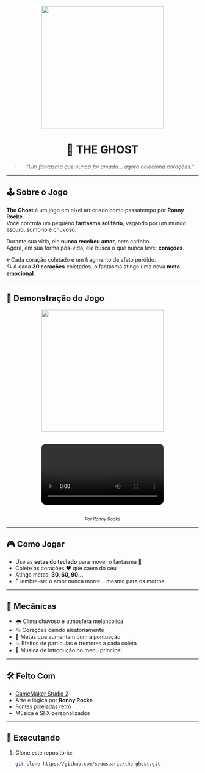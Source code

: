 <div align="center">

<img src="https://github.com/user-attachments/assets/d23c492d-97d2-43ff-8ddb-7216fb9d4b43" width="320px" />

# 👻 THE GHOST
> *“Um fantasma que nunca foi amado… agora coleciona corações.”*

</div>

---

## 🕹️ Sobre o Jogo

**The Ghost** é um jogo em pixel art criado como passatempo por **Ronny Rocke**.  
Você controla um pequeno **fantasma solitário**, vagando por um mundo escuro, sombrio e chuvoso.

Durante sua vida, ele **nunca recebeu amor**, nem carinho.  
Agora, em sua forma pós-vida, ele busca o que nunca teve: **corações**.

💔 Cada coração coletado é um fragmento de afeto perdido.  
💘 A cada **30 corações** coletados, o fantasma atinge uma nova **meta emocional**.

---

## 📸 Demonstração do Jogo

<div align="center">
  <img src="https://github.com/user-attachments/assets/2754ec97-11cd-471d-9b15-13b5123656ff" width="320px" />
  <br><br>

  <video src="https://github.com/user-attachments/assets/6bd9fcca-6dc9-4304-8ba6-a3a132fca0ed" controls width="320px" style="border-radius: 12px;"></video>

  <br>
  <sub><i>Por Ronny Rocke</i></sub>
</div>

---

## 🎮 Como Jogar

- Use as **setas do teclado** para mover o fantasma 🧭  
- Colete os corações ❤️ que caem do céu  
- Atinga metas: **30, 60, 90...**  
- E lembre-se: o amor nunca morre… mesmo para os mortos

---

## 🧠 Mecânicas

- 🌧️ Clima chuvoso e atmosfera melancólica  
- 💘 Corações caindo aleatoriamente  
- 🎯 Metas que aumentam com a pontuação  
- 💥 Efeitos de partículas e tremores a cada coleta  
- 🎵 Música de introdução no menu principal

---

## 🛠️ Feito Com

- [GameMaker Studio 2](https://www.yoyogames.com/gamemaker)  
- Arte e lógica por **Ronny Rocke**  
- Fontes pixeladas retrô  
- Música e SFX personalizados

---

## 📂 Executando

1. Clone este repositório:
   ```bash
   git clone https://github.com/seuusuario/the-ghost.git
